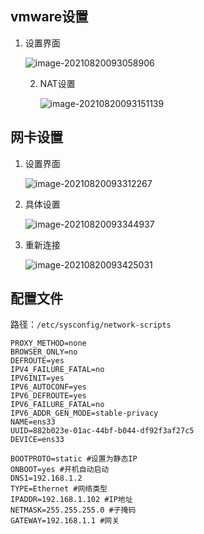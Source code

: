 ## vmware设置

1. 设置界面

   ![image-20210820093058906](http://cdn.chenjianyin.com/markdown/jtip-1.png)

   2. NAT设置

      ![image-20210820093151139](http://cdn.chenjianyin.com/markdown/jtip-2.png)

## 网卡设置

1. 设置界面

   ![image-20210820093312267](http://cdn.chenjianyin.com/markdown/jtip-3.png)

2. 具体设置

   ![image-20210820093344937](http://cdn.chenjianyin.com/markdown/jtip-4.png)

3. 重新连接

   ![image-20210820093425031](http://cdn.chenjianyin.com/markdown/jtip-5.png)

## 配置文件

路径：`/etc/sysconfig/network-scripts`

```
PROXY_METHOD=none 
BROWSER_ONLY=no
DEFROUTE=yes
IPV4_FAILURE_FATAL=no
IPV6INIT=yes
IPV6_AUTOCONF=yes
IPV6_DEFROUTE=yes
IPV6_FAILURE_FATAL=no
IPV6_ADDR_GEN_MODE=stable-privacy
NAME=ens33
UUID=882b023e-01ac-44bf-b044-df92f3af27c5
DEVICE=ens33

BOOTPROTO=static #设置为静态IP
ONBOOT=yes #开机自动启动
DNS1=192.168.1.2
TYPE=Ethernet #网络类型
IPADDR=192.168.1.102 #IP地址
NETMASK=255.255.255.0 #子掩码
GATEWAY=192.168.1.1 #网关
```

